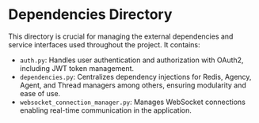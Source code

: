 # Dependencies Directory

This directory is crucial for managing the external dependencies and service interfaces used throughout the project.
It contains:

- `auth.py`: Handles user authentication and authorization with OAuth2, including JWT token management.
- `dependencies.py`: Centralizes dependency injections for Redis, Agency, Agent, and Thread managers among others,
ensuring modularity and ease of use.
- `websocket_connection_manager.py`: Manages WebSocket connections enabling real-time communication in the application.
